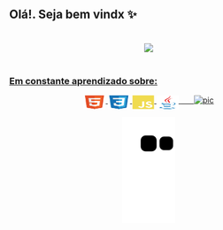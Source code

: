 ## Olá!. Seja bem vindx ✨
#

<!--
**Evelyndapaz/Evelyndapaz** is a ✨ _special_ ✨ repository because its `README.md` (this file) appears on your GitHub profile.

Here are some ideas to get you started:

- 🔭 I’m currently working on ...
- 🌱 I’m currently learning ...
- 👯 I’m looking to collaborate on ...
- 🤔 I’m looking for help with ...
- 💬 Ask me about ...
- 📫 How to reach me: ...
- 😄 Pronouns: ...
- ⚡ Fun fact: ...
-->

  <!--<div align="display: block">
  <img align="right" alt="evy-pic" height="150" style="border-radius:50px;" src="https://cdn.discordapp.com/attachments/998087456501006359/998098966086430761/myavatar.png">
  </div>-->
  
  
  <div align="center">
  <a href="https://github.com/Evelyndapaz">
  <img height="180em" src="https://github-readme-stats.vercel.app/api?username=Evelyndapaz&show_icons=true&theme=aura&include_all_commits=true&count_private=true"/>
  <!--<img height="180em" width="400em" style="display: block" src="https://github-readme-stats.vercel.app/api/top-langs/?username=Evelyndapaz&layout=compact&langs_count=7&theme=aura"/>-->
</div>

#
### Em constante aprendizado sobre: 
  <div align="center">
  <img alt="HTML" align="top" height="25" width="40" src="https://raw.githubusercontent.com/devicons/devicon/master/icons/html5/html5-original.svg">
  <img alt="CSS" align="top" height="25" width="40" src="https://raw.githubusercontent.com/devicons/devicon/master/icons/css3/css3-original.svg">
  <img alt="Js" align="top"height="25" width="40" src="https://raw.githubusercontent.com/devicons/devicon/master/icons/javascript/javascript-plain.svg">
  <img alt="Java" align="top" height="25" width="40" src="https://raw.githubusercontent.com/devicons/devicon/master/icons/java/java-original.svg">
  <!--<img align="right" alt="pic" height="150" style="border-radius:50px;" src="https://cdn.discordapp.com/attachments/998087456501006359/998098966086430761/myavatar.png">-->
   &nbsp;&nbsp;&nbsp;&nbsp;&nbsp;
  <img alt="pic" height="150"  src="https://cdn.discordapp.com/attachments/998087456501006359/998611132891799642/giphy.gif"/>
  <!--</div>-->

   
  
   ![Snake animation](https://github.com/Evelyndapaz/Evelyndapaz/blob/output/github-contribution-grid-snake.svg)
  
 
